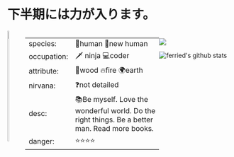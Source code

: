 # 下半期には力が入ります。

<div>

<div style="float:left;">
    <img src="https://github.com/ferried/ferried/blob/master/imgs/1.jpg" style="width:40%;height: 250px;"/>
</div>

<table style="float:left;margin-left:20px;width:60%;">
<tbody>
<tr>
<td> species: </td>
<td>🙋human 💁new human</td>
</tr>
<tr>
<td>occupation: </td>
<td>🗡 ninja  💻coder</td>
</tr>
<tr>
<td>attribute: </td>
<td>🌲wood 🔥fire 🌍earth</td>
</tr>
<tr>
<td>nirvana: </td>
<td>❓not detailed</td>
</tr>
<tr>
<td>desc: </td>
<td>📚Be myself. Love the wonderful world. Do the right things. Be a better man. Read more books. </td>
</tr>
<tr>
<td>danger: </td>
<td>⭐⭐⭐⭐</td>
</tr>
</tbody>
</table>
</div>


<br/>
<img src="https://github.com/ferried/ferried/blob/master/imgs/2.gif"/>





<div>

![ferried's github stats](https://github-readme-stats.vercel.app/api?username=ferried&count_private=true&show_icons=true&theme=radical)

</div>